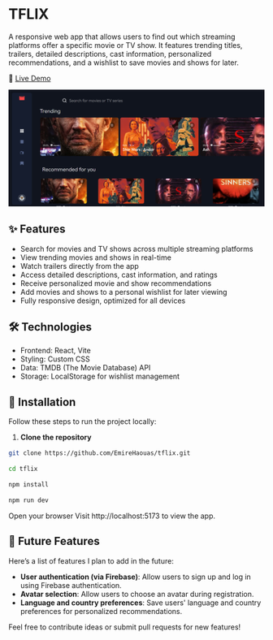 # TFLIX


A responsive web app that allows users to find out which streaming platforms offer a specific movie or TV show. It features trending titles, trailers, detailed descriptions, cast information, personalized recommendations, and a wishlist to save movies and shows for later.


🔗 [Live Demo](https://emire-haouas.dev/tflix/)

![Preview](https://raw.githubusercontent.com/EmireHaouas/tflix/refs/heads/main/src/assets/imgs/screenshot%201.png)


## ✨ Features
- Search for movies and TV shows across multiple streaming platforms
- View trending movies and shows in real-time
- Watch trailers directly from the app
- Access detailed descriptions, cast information, and ratings
- Receive personalized movie and show recommendations
- Add movies and shows to a personal wishlist for later viewing
- Fully responsive design, optimized for all devices

## 🛠️ Technologies
- Frontend: React, Vite
- Styling: Custom CSS
- Data: TMDB (The Movie Database) API
- Storage: LocalStorage for wishlist management

## 🚀 Installation

Follow these steps to run the project locally:

1. **Clone the repository**
```bash
git clone https://github.com/EmireHaouas/tflix.git
````
````bash
cd tflix
````
````bash
npm install

````

```bash
npm run dev
````
Open your browser
Visit http://localhost:5173 to view the app.

## 🔮 Future Features

Here’s a list of features I plan to add in the future:

- **User authentication (via Firebase)**: Allow users to sign up and log in using Firebase authentication.
- **Avatar selection**: Allow users to choose an avatar during registration.
- **Language and country preferences**: Save users' language and country preferences for personalized recommendations.



Feel free to contribute ideas or submit pull requests for new features!
